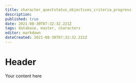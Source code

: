 ```yaml
---
title: character_queststatus_objectives_criteria_progress
description: 
published: true
date: 2021-08-30T07:32:32.221Z
tags: database, master, characters
editor: markdown
dateCreated: 2021-08-30T07:32:32.221Z
---
```


# Header
Your content here